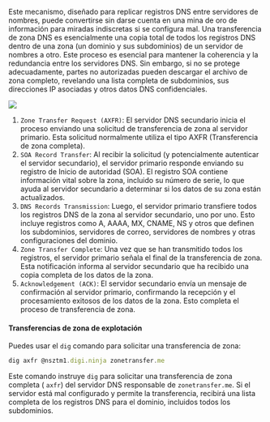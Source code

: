 Este mecanismo, diseñado para replicar registros DNS entre servidores de nombres, puede convertirse sin darse cuenta en una mina de oro de información para miradas indiscretas si se configura mal. Una transferencia de zona DNS es esencialmente una copia total de todos los registros DNS dentro de una zona (un dominio y sus subdominios) de un servidor de nombres a otro. Este proceso es esencial para mantener la coherencia y la redundancia entre los servidores DNS. Sin embargo, si no se protege adecuadamente, partes no autorizadas pueden descargar el archivo de zona completo, revelando una lista completa de subdominios, sus direcciones IP asociadas y otros datos DNS confidenciales.

![](https://mermaid.ink/svg/pako:eNqNkc9qwzAMxl9F-JSx7gV8KISWXcY2aHYYwxdjK39obGWKvBFK333ukg5aGNQnW9b3Q_q-g3LkUWk14mfC6HDb2YZtMBHyGdFR9JanCvkL-WG9vh-4C38FDeX74w52J-0oUHxQRHhjG8ca-W5mXAgy4YqpoXotM8EReygqsSxANZRJWuJOpoXSEw0gC3ku3QTfvlQLfBZh9DeOdbELbCgMPQr-58u1LZsnKEq3j_Tdo28wYJS8iVqpgBxs57PjhxPLKGnzr1E6XzNxb5SJx9xnk1A1Rae0cMKVYkpNq3Rt-zG_0uCtnLM6t6DvhPh5zvM31uMPG8qm-A)

1. `Zone Transfer Request (AXFR)`: El servidor DNS secundario inicia el proceso enviando una solicitud de transferencia de zona al servidor primario. Esta solicitud normalmente utiliza el tipo AXFR (Transferencia de zona completa).
2. `SOA Record Transfer`: Al recibir la solicitud (y potencialmente autenticar el servidor secundario), el servidor primario responde enviando su registro de Inicio de autoridad (SOA). El registro SOA contiene información vital sobre la zona, incluido su número de serie, lo que ayuda al servidor secundario a determinar si los datos de su zona están actualizados.
3. `DNS Records Transmission`: Luego, el servidor primario transfiere todos los registros DNS de la zona al servidor secundario, uno por uno. Esto incluye registros como A, AAAA, MX, CNAME, NS y otros que definen los subdominios, servidores de correo, servidores de nombres y otras configuraciones del dominio.
4. `Zone Transfer Complete`: Una vez que se han transmitido todos los registros, el servidor primario señala el final de la transferencia de zona. Esta notificación informa al servidor secundario que ha recibido una copia completa de los datos de la zona.
5. `Acknowledgement (ACK)`: El servidor secundario envía un mensaje de confirmación al servidor primario, confirmando la recepción y el procesamiento exitosos de los datos de la zona. Esto completa el proceso de transferencia de zona.

#### Transferencias de zona de explotación
Puedes usar el `dig` comando para solicitar una transferencia de zona:
```js
dig axfr @nsztm1.digi.ninja zonetransfer.me
```

Este comando instruye `dig` para solicitar una transferencia de zona completa ( `axfr`) del servidor DNS responsable de `zonetransfer.me`. Si el servidor está mal configurado y permite la transferencia, recibirá una lista completa de los registros DNS para el dominio, incluidos todos los subdominios.

